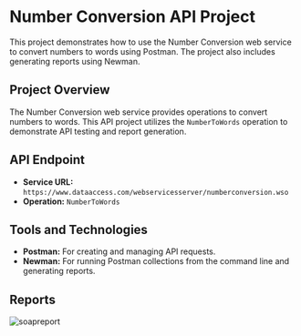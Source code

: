 # Number Conversion API Project

This project demonstrates how to use the Number Conversion web service to convert numbers to words using Postman. The project also includes generating reports using Newman.

## Project Overview

The Number Conversion web service provides operations to convert numbers to words. This API project utilizes the `NumberToWords` operation to demonstrate API testing and report generation.

## API Endpoint

- **Service URL:** `https://www.dataaccess.com/webservicesserver/numberconversion.wso`
- **Operation:** `NumberToWords`

## Tools and Technologies

- **Postman:** For creating and managing API requests.
- **Newman:** For running Postman collections from the command line and generating reports.

## Reports
![soapreport](https://github.com/user-attachments/assets/9e7850d4-445d-4d67-8070-7c1e344d54a8)
